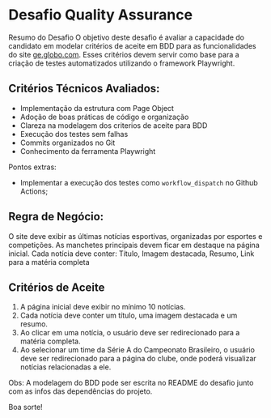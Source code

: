 # Desafio Quality Assurance

Resumo do Desafio
O objetivo deste desafio é avaliar a capacidade do candidato em modelar critérios de aceite em BDD para as funcionalidades do site [ge.globo.com](https://ge.globo.com/). Esses critérios devem servir como base para a criação de testes automatizados utilizando o framework Playwright.

## Critérios Técnicos Avaliados:
* Implementação da estrutura com Page Object
* Adoção de boas práticas de código e organização
* Clareza na modelagem dos criterios de aceite para BDD
* Execução dos testes sem falhas
* Commits organizados no Git
* Conhecimento da ferramenta Playwright

Pontos extras:
* Implementar a execução dos testes como `workflow_dispatch` no Github Actions;

## Regra de Negócio:
O site deve exibir as últimas notícias esportivas, organizadas por esportes e competições. As manchetes principais devem ficar em destaque na página inicial. Cada notícia deve conter: Título, Imagem destacada, Resumo, Link para a matéria completa

## Critérios de Aceite
1. A página inicial deve exibir no mínimo 10 notícias.
2. Cada notícia deve conter um título, uma imagem destacada e um resumo.
3. Ao clicar em uma notícia, o usuário deve ser redirecionado para a matéria completa.
4. Ao selecionar um time da Série A do Campeonato Brasileiro, o usuário deve ser redirecionado para a página do clube, onde poderá visualizar notícias relacionadas a ele.


Obs: A modelagem do BDD pode ser escrita no README do desafio junto com as infos das dependências do projeto. 

Boa sorte!







